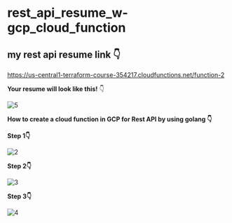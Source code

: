 # rest_api_resume_w-gcp_cloud_function

## my rest api resume link :point_down:

https://us-central1-terraform-course-354217.cloudfunctions.net/function-2

**Your resume will look like this!** :point_down:

![5](https://user-images.githubusercontent.com/77083678/181673845-0f15971d-ad65-495b-8e44-a7061f194017.PNG)

**How to create a cloud function in GCP for Rest API by using golang :point_down:**




**Step 1:point_down:**

![2](https://user-images.githubusercontent.com/77083678/181674045-5c256b91-5a3c-40ca-b764-cf163198fff4.PNG)




**Step 2:point_down:**

![3](https://user-images.githubusercontent.com/77083678/181674070-b9a3b0ff-84a9-4cc8-92e2-6a429a7b68b1.PNG)




**Step 3:point_down:**

![4](https://user-images.githubusercontent.com/77083678/181674097-4467a313-9e24-4f84-ab89-4f045a41b56f.PNG)
